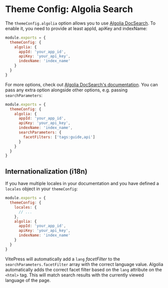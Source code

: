 # Theme Config: Algolia Search

The `themeConfig.algolia` option allows you to use [Algolia DocSearch](https://docsearch.algolia.com). To enable it, you need to provide at least appId, apiKey and indexName:

```js
module.exports = {
  themeConfig: {
    algolia: {
      appId: 'your_app_id',
      apiKey: 'your_api_key',
      indexName: 'index_name'
    }
  }
}
```

For more options, check out [Algolia DocSearch's documentation](https://docsearch.algolia.com/docs/api/). You can pass any extra option alongside other options, e.g. passing `searchParameters`:

```js
module.exports = {
  themeConfig: {
    algolia: {
      appId: 'your_app_id',
      apiKey: 'your_api_key',
      indexName: 'index_name',
      searchParameters: {
        facetFilters: ['tags:guide,api']
      }
    }
  }
}
```

## Internationalization (i18n)

If you have multiple locales in your documentation and you have defined a `locales` object in your `themeConfig`:

```js
module.exports = {
  themeConfig: {
    locales: {
      // ...
    },
    algolia: {
      appId: 'your_app_id',
      apiKey: 'your_api_key',
      indexName: 'index_name'
    }
  }
}
```

VitePress will automatically add a `lang` _facetFilter_ to the `searchParameters.facetFilter` array with the correct language value. Algolia automatically adds the correct facet filter based on the `lang` attribute on the `<html>` tag. This will match search results with the currently viewed language of the page.
